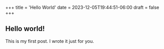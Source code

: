 +++
title = 'Hello World'
date = 2023-12-05T19:44:51-06:00
draft = false
+++
## Hello world!

This is my first post.  I wrote it just for you.
